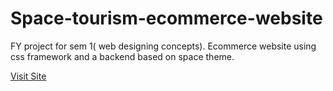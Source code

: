 # Space-tourism-ecommerce-website
FY project for sem 1( web designing concepts). Ecommerce website using css framework and a backend based on space theme.

[Visit Site](https://space-tourism-ecommerce-website.vercel.app/) 
